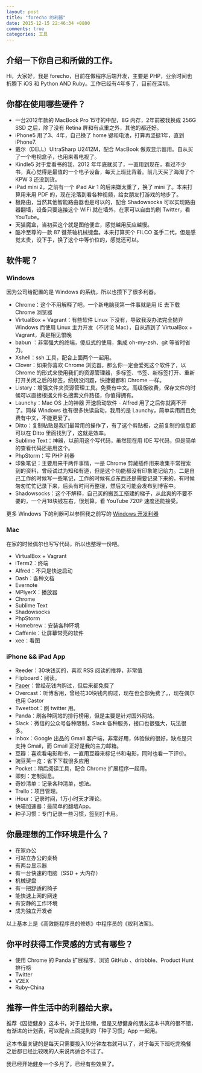 ```yaml
---
layout: post
title: "forecho 的利器"
date: 2015-12-15 22:46:34 +0800
comments: true
categories: 工具
---
```


## 介绍一下你自己和所做的工作。

Hi，大家好，我是 forecho，目前在做程序后端开发，主要是 PHP，业余时间也折腾下 iOS 和 Python AND Ruby。工作已经有4年多了，目前在深圳。

## 你都在使用哪些硬件？

- 一台2012年款的 MacBook Pro 15寸的中配，8G 内存，2年前被我换成 256G SSD 之后，除了没有 Retina 屏和有点重之外，其他的都还好。
- iPhone5 用了3、4年，自己换了 home 键和电池，打算再坚挺1年，直到 iPhone7.
- 戴尔（DELL）UltraSharp U2412M，配合 MacBook 做双显示器用。自从买了一个电视盒子，也用来看电视了。
- Kindle5 对于爱看书的我，2012 年年底就买了，一直用到现在，看过不少书，真心觉得是最值的一个电子设备，每天上班比背着。前几天买了海淘了个 KPW 3 还没到货。
- iPad mini 2，之前有一个 iPad Air 1 的后来嫌太重了，换了 mini 了。本来打算用来用 PDF 的，现在沦落到看各种视频，给女朋友打游戏的地步了。
- 极路由，当然其他智能路由器也是可以的，配合 Shadowsocks 可以实现路由器翻墙，设备只要连接这个 WiFi 就在墙外，在家可以自由的刷 Twitter，看 YouTube。
- 天猫魔盒，当初买这个就是图他便宜，感觉越用反应越慢。
- 酷冷至尊的一款 87 键茶轴机械键盘。本来打算买个 FILCO 圣手二代，但是感觉太贵，没下手，换了这个中等价位的，感觉还可以。

<!--more-->

## 软件呢？

### Windows

因为公司给配置的是 Windows 的系统，所以也攒下了很多利器。

- Chrome：这个不用解释了吧，一个新电脑我第一件事就是用 IE 去下载 Chrome 浏览器
- VirtualBox + Vagrant：有些软件 Linux 下没有，导致我没办法完全抛弃 Windows 而使用 Linux 主力开发（不讨论 Mac），自从遇到了 VirtualBox + Vagrant，真是相见恨晚
- babun ：非常强大的终端，傻瓜式的使用，集成 oh-my-zsh、git 等省时省力。
- Xshell：ssh 工具，配合上面两个一起用。
- Clover：如果你喜欢 Chrome 浏览器，那么你一定会爱死这个软件了，以 Chrome 的形式来使用我们的资源管理器，多标签、书签、新标签打开、重新打开关闭之后的标签，统统没问题，快捷键都和 Chrome 一样。
- Listary：增强文件夹资源管理工具。免费有中文。高级版收费，保存文件的时候可以直接根据文件名搜索文件路径，你值得拥有。
- Launchy：Mac OS 上的神器 开速启动软件 - Alfred 用了之后你就离不开了。同样 Windows 也有很多快读启动，我用的是 Launchy，简单实用而且免费有中文，不能更爱了。
- Ditto：复制粘贴是我们最常用的操作了，有了这个剪贴板，之前复制的信息都可以在 Ditto 里面找到了，这就是效率。
- Sublime Text：神器，以前用这个写代码，虽然现在用 IDE 写代码，但是简单的查看代码还是用这个。
- PhpStorm：写 PHP 利器
- 印象笔记：主要用来干两件事情，一是 Chrome 剪藏插件用来收集平常搜索到的资料，曾经试过为知和有道，但是这个功能都没有印象笔记给力。二是自己工作的时候写一些笔记，工作的时候有点东西还是需要记录下来的，有时候匆匆忙忙记录下来，后头有时间再整理，然后又可能会发布到博客中。
- Shadowsocks：这个不解释，自己买的搬瓦工搭建的梯子，从此爽的不要不要的，一个月18块钱左右，很划算，看 YouTube 720P 速度还能接受。

更多 Windows 下的利器可以参照我之前写的 [Windows 开发利器](http://blog.forecho.com/blog/windows-coding-tool.html)

### Mac

在家的时候偶尔也写写代码，所以也整理一份吧。

- VirtualBox + Vagrant
- iTerm2：终端
- Alfred：不只是快速启动
- Dash：各种文档
- Evernote
- MPlyerX：播放器
- Chrome
- Sublime Text
- Shadowsocks
- PhpStorm
- Homebrew：安装各种环境
- Caffenie：让屏幕常亮的软件
- xee：看图

### iPhone && iPad App

- Reeder：30块钱买的，喜欢 RSS 阅读的推荐，非常值
- Flipboard：阅读。
- [Paper](https://www.fiftythree.com/)：曾经花钱内购过，但后来都免费了
- Overcast：听博客用，曾经花30块钱内购过，现在也全部免费了。，现在偶尔也用 Castor
- Tweetbot：刷 twitter 用。
- Panda：刷各种网站的排行榜用，但是主要是针对国外网站。
- Slack：微信的公众号各种限制，Slack 各种服务，接口也很强大，玩法很多。
- Inbox：Google 出品的 Gmail 客户端，非常好用，体验做的很好，缺点是只支持 Gmail，而 Gmail 正好是我的主力邮箱。
- 豆瓣：喜欢看电影和书，一直用豆瓣来标记书和电影，同时也看一下评价。
- 豌豆荚一览：省下下载很多应用
- Pocket：稍后阅读工具，配合 Chrome 扩展程序一起用。
- 即刻：定制消息。
- 奇妙清单：记录各种清单，想法。
- Trello：项目管理。
- iHour：记录时间，1万小时天才理论。
- 快喵加速器：最简单的翻墙App。
- 种子习惯：专门记录一些习惯，签到打卡用。

## 你最理想的工作环境是什么？

- 在家办公
- 可站立办公的桌椅
- 有两台显示器
- 有一台快速的电脑（SSD + 大内存）
- 机械键盘
- 有一把舒适的椅子
- 能快速上网的网速
- 有安静的工作环境
- 成为独立开发者

以上基本上是《高效能程序员的修炼》中程序员的《权利法案》。

## 你平时获得工作灵感的方式有哪些？

- 使用 Chrome 的 Panda 扩展程序，浏览 GitHub 、dribbble、Product Hunt 排行榜
- Twitter
- V2EX
- Ruby-China

## 推荐一件生活中的利器给大家。

推荐《囚徒健身》这本书，对于比较懒，但是又想健身的朋友这本书真的很不错，有渐进的计划表，可以配合上面提到的「种子习惯」App 一起用。

这本书最关键的是每天只需要投入10分钟左右就可以了，对于每天下班吃完晚餐之后都已经比较晚的人来说再适合不过了。

我已经开始健身一个多月了，已经有些效果了。